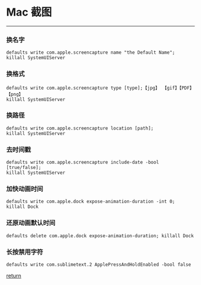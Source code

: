 # Mac 截图
--------

### 换名字
```
defaults write com.apple.screencapture name "the Default Name";
killall SystemUIServer
```

### 换格式
```
defaults write com.apple.screencapture type [type];【jpg】 【gif】【PDF】【png】
killall SystemUIServer
```

### 换路径
```
defaults write com.apple.screencapture location [path];
killall SystemUIServer
```

### 去时间戳
```
defaults write com.apple.screencapture include-date -bool [true/false];
killall SystemUIServer
```
### 加快动画时间
```
defaults write com.apple.dock expose-animation-duration -int 0; killall Dock
```
### 还原动画默认时间
```
defaults delete com.apple.dock expose-animation-duration; killall Dock
```

### 长按禁用字符
```
defaults write com.sublimetext.2 ApplePressAndHoldEnabled -bool false
```

[return](./index.md)
